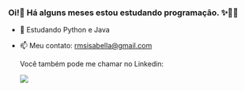### Oi!👋 Há alguns meses estou estudando programação. ✨👨‍💻


- 🌱 Estudando Python e Java
- 📫 Meu contato: rmsisabella@gmail.com

  <div> 
  Você também pode me chamar no Linkedin: 
  
    <a href="https://www.linkedin.com/in/isabellacramos/-45875016a" target="_blank"><img src="https://img.shields.io/badge/-LinkedIn-%230077B5?style=for-the-badge&logo=linkedin&logoColor=white" target="_blank"></a> 
     
</div>
